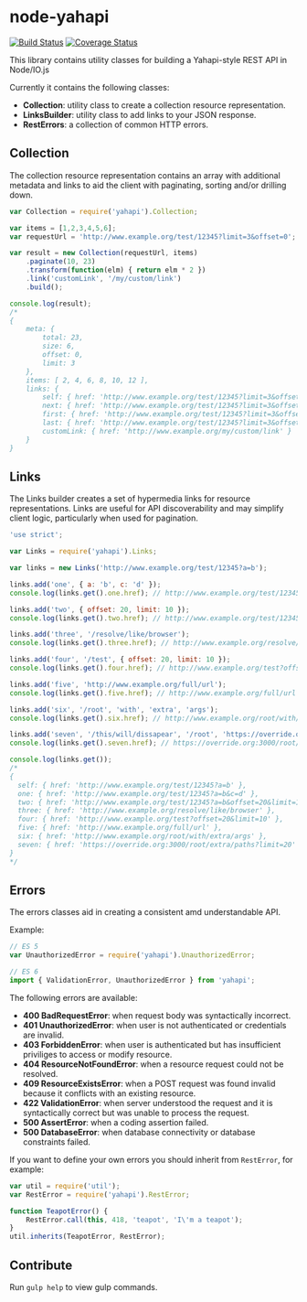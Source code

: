 # node-yahapi

[![Build Status](https://travis-ci.org/Yahapi/node-yahapi.svg?branch=master)](https://travis-ci.org/Yahapi/node-yahapi) [![Coverage Status](https://coveralls.io/repos/Yahapi/node-yahapi/badge.svg?branch=master)](https://coveralls.io/r/Yahapi/node-yahapi?branch=master)

This library contains utility classes for building a Yahapi-style REST API in Node/IO.js

Currently it contains the following classes:

- **Collection**: utility class to create a collection resource representation.
- **LinksBuilder**: utility class to add links to your JSON response.
- **RestErrors**: a collection of common HTTP errors.

## Collection

The collection resource representation contains an array with additional metadata
and links to aid the client with paginating, sorting and/or drilling down.

```javascript
var Collection = require('yahapi').Collection;

var items = [1,2,3,4,5,6];
var requestUrl = 'http://www.example.org/test/12345?limit=3&offset=0';

var result = new Collection(requestUrl, items)
    .paginate(10, 23)
    .transform(function(elm) { return elm * 2 })
    .link('customLink', '/my/custom/link')
    .build();

console.log(result);
/*
{
    meta: {
        total: 23,
        size: 6,
        offset: 0,
        limit: 3
    },
    items: [ 2, 4, 6, 8, 10, 12 ],
    links: {
        self: { href: 'http://www.example.org/test/12345?limit=3&offset=0' },
        next: { href: 'http://www.example.org/test/12345?limit=3&offset=3' },
        first: { href: 'http://www.example.org/test/12345?limit=3&offset=0' },
        last: { href: 'http://www.example.org/test/12345?limit=3&offset=21' },
        customLink: { href: 'http://www.example.org/my/custom/link' }
    }
}
```

## Links

The Links builder creates a set of hypermedia links for resource representations.
Links are useful for API discoverability and may simplify client logic, particularly
when used for pagination.

```javascript
'use strict';

var Links = require('yahapi').Links;

var links = new Links('http://www.example.org/test/12345?a=b');

links.add('one', { a: 'b', c: 'd' });
console.log(links.get().one.href); // http://www.example.org/test/12345?a=b&c=d

links.add('two', { offset: 20, limit: 10 });
console.log(links.get().two.href); // http://www.example.org/test/12345?a=b&offset=20&limit=10

links.add('three', '/resolve/like/browser');
console.log(links.get().three.href); // http://www.example.org/resolve/like/browser'

links.add('four', '/test', { offset: 20, limit: 10 });
console.log(links.get().four.href); // http://www.example.org/test?offset=20&limit=10

links.add('five', 'http://www.example.org/full/url');
console.log(links.get().five.href); // http://www.example.org/full/url

links.add('six', '/root', 'with', 'extra', 'args');
console.log(links.get().six.href); // http://www.example.org/root/with/extra/args

links.add('seven', '/this/will/dissapear', '/root', 'https://override.org:3000/full/url?offset=10', 'extra', { limit: 10 }, { limit: 20 }, 'paths');
console.log(links.get().seven.href); // https://override.org:3000/root/extra/paths?limit=20

console.log(links.get());
/*
{
  self: { href: 'http://www.example.org/test/12345?a=b' },
  one: { href: 'http://www.example.org/test/12345?a=b&c=d' },
  two: { href: 'http://www.example.org/test/12345?a=b&offset=20&limit=10' },
  three: { href: 'http://www.example.org/resolve/like/browser' },
  four: { href: 'http://www.example.org/test?offset=20&limit=10' },
  five: { href: 'http://www.example.org/full/url' },
  six: { href: 'http://www.example.org/root/with/extra/args' },
  seven: { href: 'https://override.org:3000/root/extra/paths?limit=20' }
}
*/

```

## Errors

The errors classes aid in creating a consistent amd understandable API.

Example:

```javascript
// ES 5
var UnauthorizedError = require('yahapi').UnauthorizedError;

// ES 6
import { ValidationError, UnauthorizedError } from 'yahapi';
```

The following errors are available:

- **400 BadRequestError**: when request body was syntactically incorrect.
- **401 UnauthorizedError**: when user is not authenticated or credentials are invalid.
- **403 ForbiddenError**: when user is authenticated but has insufficient priviliges to access or modify resource.
- **404 ResourceNotFoundError**: when a resource request could not be resolved.
- **409 ResourceExistsError**: when a POST request was found invalid because it conflicts with an existing resource.
- **422 ValidationError**: when server understood the request and it is syntactically correct but was unable to process the request.
- **500 AssertError**: when a coding assertion failed.
- **500 DatabaseError**: when database connectivity or database constraints failed.

If you want to define your own errors you should inherit from `RestError`, for example:

```javascript
var util = require('util');
var RestError = require('yahapi').RestError;

function TeapotError() {
    RestError.call(this, 418, 'teapot', 'I\'m a teapot');
}
util.inherits(TeapotError, RestError);
```

## Contribute

Run `gulp help` to view gulp commands.

